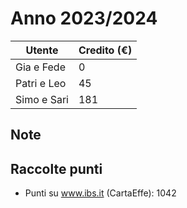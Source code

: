 # Anno 2023/2024
| **Utente** | **Credito (€)** |
| --- | --- |
| Gia e Fede | 0 |
| Patri e Leo | 45 |
| Simo e Sari | 181 |

## Note

## Raccolte punti
* Punti su www.ibs.it (CartaEffe): 1042
